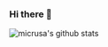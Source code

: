 ### Hi there 👋

![micrusa's github stats](https://github-readme-stats.vercel.app/api?username=micrusa&show_icons=true&theme=highcontrast&include_all_commits=true&count_private=true)
